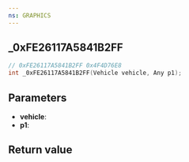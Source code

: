 ```yaml
---
ns: GRAPHICS
---
```

## _0xFE26117A5841B2FF

```c
// 0xFE26117A5841B2FF 0x4F4D76E8
int _0xFE26117A5841B2FF(Vehicle vehicle, Any p1);
```


## Parameters
* **vehicle**: 
* **p1**: 

## Return value
